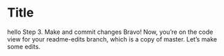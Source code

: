 # Title
hello
Step 3. Make and commit changes
Bravo! Now, you’re on the code view for your readme-edits branch, which is a copy of master. Let’s make some edits.
